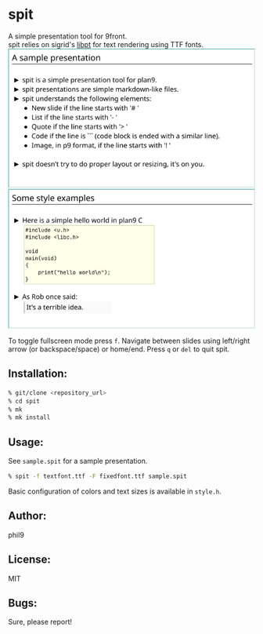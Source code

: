 spit
====
A simple presentation tool for 9front.  
spit relies on sigrid's [libpt](https://git.sr.ht/~ft/libpt) for text rendering using TTF fonts.  
![screenshot](screenshot1.png)  
![screenshot](screenshot2.png)  

To toggle fullscreen mode press `f`. Navigate between slides using left/right arrow (or backspace/space) or home/end. Press `q` or `del` to quit spit. 

Installation:
-------------
```sh
% git/clone <repository_url>
% cd spit
% mk
% mk install
```

Usage:
------
See `sample.spit` for a sample presentation.
```sh
% spit -f textfont.ttf -F fixedfont.ttf sample.spit
```

Basic configuration of colors and text sizes is available in `style.h`.

Author:
-------
phil9

License:
--------
MIT

Bugs:
-----
Sure, please report!
